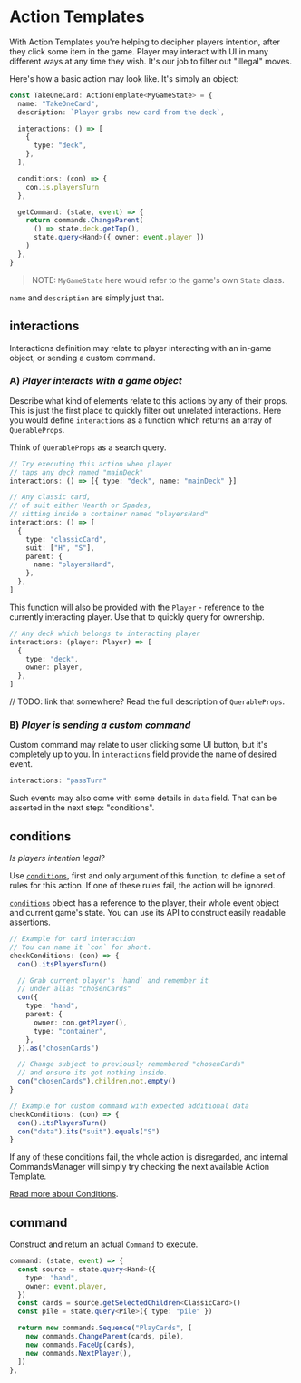 # Action Templates

With Action Templates you're helping to decipher players intention, after they click some item in the game. Player may interact with UI in many different ways at any time they wish. It's our job to filter out "illegal" moves.

Here's how a basic action may look like. It's simply an object:

```typescript
const TakeOneCard: ActionTemplate<MyGameState> = {
  name: "TakeOneCard",
  description: `Player grabs new card from the deck`,

  interactions: () => [
    {
      type: "deck",
    },
  ],

  conditions: (con) => {
    con.is.playersTurn
  },

  getCommand: (state, event) => {
    return commands.ChangeParent(
      () => state.deck.getTop(),
      state.query<Hand>({ owner: event.player })
    )
  },
}
```

> NOTE: `MyGameState` here would refer to the game's own `State` class.

`name` and `description` are simply just that.

## interactions

Interactions definition may relate to player interacting with an in-game object, or sending a custom command.

### A) _Player interacts with a game object_

Describe what kind of elements relate to this actions by any of their props. This is just the first place to quickly filter out unrelated interactions. Here you would define `interactions` as a function which returns an array of `QuerableProps`.

Think of `QuerableProps` as a search query.

```typescript
// Try executing this action when player
// taps any deck named "mainDeck"
interactions: () => [{ type: "deck", name: "mainDeck" }]

// Any classic card,
// of suit either Hearth or Spades,
// sitting inside a container named "playersHand"
interactions: () => [
  {
    type: "classicCard",
    suit: ["H", "S"],
    parent: {
      name: "playersHand",
    },
  },
]
```

This function will also be provided with the `Player` - reference to the currently interacting player. Use that to quickly query for ownership.

```typescript
// Any deck which belongs to interacting player
interactions: (player: Player) => [
  {
    type: "deck",
    owner: player,
  },
]
```

// TODO: link that somewhere?
Read the full description of `QuerableProps`.

### B) _Player is sending a custom command_

Custom command may relate to user clicking some UI button, but it's completely up to you. In `interactions` field provide the name of desired event.

```typescript
interactions: "passTurn"
```

Such events may also come with some details in `data` field. That can be asserted in the next step: "conditions".

## conditions

_Is players intention legal?_

Use [`conditions`](./conditions.md), first and only argument of this function, to define a set of rules for this action. If one of these rules fail, the action will be ignored.

[`conditions`](./conditions.md) object has a reference to the player, their whole event object and current game's state. You can use its API to construct easily readable assertions.

```typescript
// Example for card interaction
// You can name it `con` for short.
checkConditions: (con) => {
  con().itsPlayersTurn()

  // Grab current player's `hand` and remember it
  // under alias "chosenCards"
  con({
    type: "hand",
    parent: {
      owner: con.getPlayer(),
      type: "container",
    },
  }).as("chosenCards")

  // Change subject to previously remembered "chosenCards"
  // and ensure its got nothing inside.
  con("chosenCards").children.not.empty()
}

// Example for custom command with expected additional data
checkConditions: (con) => {
  con().itsPlayersTurn()
  con("data").its("suit").equals("S")
}
```

If any of these conditions fail, the whole action is disregarded, and internal CommandsManager will simply try checking the next available Action Template.

[Read more about Conditions](./conditions.md).

## command

Construct and return an actual `Command` to execute.

```typescript
command: (state, event) => {
  const source = state.query<Hand>({
    type: "hand",
    owner: event.player,
  })
  const cards = source.getSelectedChildren<ClassicCard>()
  const pile = state.query<Pile>({ type: "pile" })

  return new commands.Sequence("PlayCards", [
    new commands.ChangeParent(cards, pile),
    new commands.FaceUp(cards),
    new commands.NextPlayer(),
  ])
},
```
